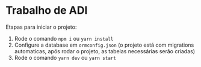 # Trabalho de ADI

Etapas para iniciar o projeto:

1. Rode o comando `npm i` ou `yarn install`
2. Configure a database em `ormconfig.json` (o projeto está com migrations automaticas, após rodar o projeto, as tabelas necessárias serão criadas)
3. Rode o comando `yarn dev` ou `yarn start`

